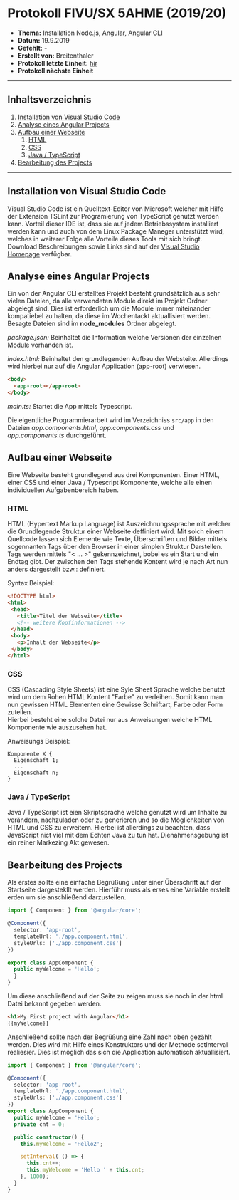 # Protokoll FIVU/SX 5AHME (2019/20)

* **Thema:** Installation Node.js, Angular, Angular CLI
* **Datum:** 19.9.2019
* **Gefehlt:** -
* **Erstellt von:** Breitenthaler
* **Protokoll letzte Einheit:** [hir](protokoll_2019_09_12_sx.md)
* **Protokoll nächste Einheit**

----------------------------------------------------------------------------------------------

## Inhaltsverzeichnis

1. [Installation von Visual Studio Code](#Installation-von-Visual-Studio-Code)  
2. [Analyse eines Angular Projects](#Analyse-eines-Angular-Projects  )
3. [Aufbau einer Webseite](#Aufbau-einer-Webseite)
    1. [HTML](#HTML)
    2. [CSS](#CSS)
    3. [Java / TypeScript](#Java-/-TypeScript)
4. [Bearbeitung des Projects](#Bearbeitung-des-Projects)

----------------------------------------------------------------------------------------------

## Installation von Visual Studio Code  

Visual Studio Code ist ein Quelltext-Editor von Microsoft welcher mit Hilfe der Extension
TSLint zur Programierung von TypeScript genutzt werden kann. Vorteil dieser IDE ist, dass sie auf jedem
Betriebssystem installiert werden kann und auch von dem Linux Package Maneger unterstützt wird, welches in weiterer Folge
 alle Vorteile dieses Tools mit sich bringt.   
Download Beschreibungen sowie Links sind auf der [Visual Studio Homepage](https://code.visualstudio.com) verfügbar.

## Analyse eines Angular Projects  

Ein von der Angular CLI erstelltes Projekt besteht grundsätzlich aus sehr vielen Dateien, da alle
verwendeten Module direkt im Projekt Ordner abgelegt sind. Dies ist erforderlich um die Module immer miteinander
kompatiebel zu halten, da diese im Wochentackt aktuallisiert werden. Besagte Dateien sind im **node_modules** Ordner abgelegt.

*package.json:* Beinhaltet die Information welche Versionen der einzelnen Module vorhanden ist.

*index.html:* Beinhaltet den grundlegenden Aufbau der Websteite. Allerdings wird hierbei nur auf die Angular Application
(app-root) verwiesen.
```html
<body>
  <app-root></app-root>
</body>

```
*main.ts:* Startet die App mittels Typescript.

Die eigentliche Programmierarbeit wird im Verzeichniss `src/app` in den Dateien *app.components.html*, *app.components.css* und
*app.components.ts* durchgeführt.

## Aufbau einer Webseite

Eine Webseite besteht grundlegend aus drei Komponenten. Einer HTML, einer CSS und einer Java / Typescript Komponente, welche alle einen individuellen Aufgabenbereich haben.  

### HTML

 HTML (Hypertext Markup Language) ist Auszeichnungssprache mit welcher die Grundlegende Struktur einer Webseite deffiniert wird.
 Mit solch einem Quellcode lassen sich Elemente wie Texte, Überschriften und Bilder mittels sogennanten Tags über den Browser
 in einer simplen Struktur Darstellen. Tags werden mittels "< ... >" gekennzeichnet, bobei es ein Start und ein Endtag gibt.
 Der zwischen den Tags stehende Kontent wird je nach Art nun anders dargestellt bzw.: definiert.  

 Syntax Beispiel:
 ```HTML
 <!DOCTYPE html>
<html>
  <head>
    <title>Titel der Webseite</title>
    <!-- weitere Kopfinformationen -->
  </head>
  <body>
    <p>Inhalt der Webseite</p>
  </body>
</html>

 ```

### CSS

CSS (Cascading Style Sheets) ist eine Syle Sheet Sprache welche benutzt wird um dem Rohen HTML Kontent "Farbe" zu verleihen.
Somit kann man nun gewissen HTML Elementen eine Gewisse Schriftart, Farbe oder Form zuteilen.  
Hierbei besteht eine solche Datei nur aus Anweisungen welche HTML Komponente wie auszusehen hat.  

Anweisungs Beispiel:
```
Komponente X {
  Eigenschaft 1;
  ...
  Eigenschaft n;
}

```

### Java / TypeScript

Java / TypeScript ist eien Skriptsprache welche genutzt wird um Inhalte zu verändern, nachzuladen oder zu generieren und so die
Möglichkeiten von HTML und CSS zu erweitern. Hierbei ist allerdings zu beachten, dass JavaScript nict viel mit dem Echten Java
zu tun hat. Dienahmensgebung ist ein reiner Markezing Akt gewesen.



## Bearbeitung des Projects

Als erstes sollte eine einfache Begrüßung unter einer Überschrift auf der Startseite dargestekllt werden.
Hierführ muss als erses eine Variable erstellt erden um sie anschließend darzustellen.  

```TypeScript
import { Component } from '@angular/core';

@Component({
  selector: 'app-root',
  templateUrl: './app.component.html',
  styleUrls: ['./app.component.css']
})

export class AppComponent {
  public myWelcome = 'Hello';
  }
}
```
Um diese anschließend auf der Seite zu zeigen muss sie noch in der html Datei bekannt gegeben werden.

```HTML
<h1>My First project with Angular</h1>
{{myWelcome}}
```

Anschließend sollte nach der Begrüßung eine Zahl nach oben gezählt werden. Dies wird mit Hilfe eines Konstruktors und der Methode setInterval realiesier. Dies ist möglich das sich die Application automatisch aktuallisiert.  

```TypeScript
import { Component } from '@angular/core';

@Component({
  selector: 'app-root',
  templateUrl: './app.component.html',
  styleUrls: ['./app.component.css']
})
export class AppComponent {
  public myWelcome = 'Hello';
  private cnt = 0;

  public constructor() {
    this.myWelcome = 'Hello2';

    setInterval( () => {
      this.cnt++;
      this.myWelcome = 'Hello ' + this.cnt;
    }, 1000);
  }
}
```
